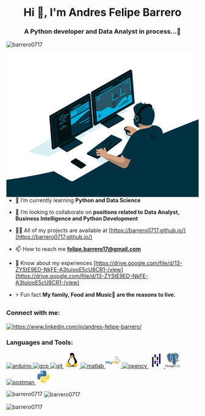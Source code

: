 <h1 align="center">Hi 👋, I'm Andres Felipe Barrero</h1>
<h3 align="center">A Python developer and Data Analyst in process...🌟</h3>

<p align="left"> <img src="https://komarev.com/ghpvc/?username=barrero0717&label=Profile%20views&color=0e75b6&style=flat" alt="barrero0717" /> </p>

<p><img align="right" src="https://github.com/Barrero0717/Barrero0717/blob/master/image_processing20210918-17862-nvbxxl.gif" alt="barrero0717" /></p>

<p>

</p>

- 🌱 I’m currently learning **Python and Data Science**

- 👯 I’m looking to collaborate on **positions related to Data Analyst, Business Intelligence and Python Development**

- 👨‍💻 All of my projects are available at [https://barrero0717.github.io/](https://barrero0717.github.io/)

- 📫 How to reach me **felipe.barrero17@gmail.com**

- 📄 Know about my experiences [https://drive.google.com/file/d/13-ZYStE9ED-NkFE-A3tuiooE5cU8CR1-/view](https://drive.google.com/file/d/13-ZYStE9ED-NkFE-A3tuiooE5cU8CR1-/view)

- ⚡ Fun fact **My family, Food and Music🎵 are the reasons to live.**

<h3 align="left">Connect with me:</h3>
<p align="left">
<a href="https://www.linkedin.com/in/andres-felipe-barrero/" target="blank"><img align="center" src="https://raw.githubusercontent.com/rahuldkjain/github-profile-readme-generator/master/src/images/icons/Social/linked-in-alt.svg" alt="https://www.linkedin.com/in/andres-felipe-barrero/" height="30" width="40" /></a>
</p>

<h3 align="left">Languages and Tools:</h3>
<p align="left"> <a href="https://www.arduino.cc/" target="_blank" rel="noreferrer"> <img src="https://cdn.worldvectorlogo.com/logos/arduino-1.svg" alt="arduino" width="40" height="40"/> </a> <a href="https://cloud.google.com" target="_blank" rel="noreferrer"> <img src="https://www.vectorlogo.zone/logos/google_cloud/google_cloud-icon.svg" alt="gcp" width="40" height="40"/> </a> <a href="https://git-scm.com/" target="_blank" rel="noreferrer"> <img src="https://www.vectorlogo.zone/logos/git-scm/git-scm-icon.svg" alt="git" width="40" height="40"/> </a> <a href="https://www.linux.org/" target="_blank" rel="noreferrer"> <img src="https://raw.githubusercontent.com/devicons/devicon/master/icons/linux/linux-original.svg" alt="linux" width="40" height="40"/> </a> <a href="https://www.mathworks.com/" target="_blank" rel="noreferrer"> <img src="https://upload.wikimedia.org/wikipedia/commons/2/21/Matlab_Logo.png" alt="matlab" width="40" height="40"/> </a> <a href="https://www.mysql.com/" target="_blank" rel="noreferrer"> <img src="https://raw.githubusercontent.com/devicons/devicon/master/icons/mysql/mysql-original-wordmark.svg" alt="mysql" width="40" height="40"/> </a> <a href="https://opencv.org/" target="_blank" rel="noreferrer"> <img src="https://www.vectorlogo.zone/logos/opencv/opencv-icon.svg" alt="opencv" width="40" height="40"/> </a> <a href="https://pandas.pydata.org/" target="_blank" rel="noreferrer"> <img src="https://raw.githubusercontent.com/devicons/devicon/2ae2a900d2f041da66e950e4d48052658d850630/icons/pandas/pandas-original.svg" alt="pandas" width="40" height="40"/> </a> <a href="https://www.postgresql.org" target="_blank" rel="noreferrer"> <img src="https://raw.githubusercontent.com/devicons/devicon/master/icons/postgresql/postgresql-original-wordmark.svg" alt="postgresql" width="40" height="40"/> </a> <a href="https://postman.com" target="_blank" rel="noreferrer"> <img src="https://www.vectorlogo.zone/logos/getpostman/getpostman-icon.svg" alt="postman" width="40" height="40"/> </a> <a href="https://www.python.org" target="_blank" rel="noreferrer"> <img src="https://raw.githubusercontent.com/devicons/devicon/master/icons/python/python-original.svg" alt="python" width="40" height="40"/> </a> </p>

<p><img align="left" src="https://github-readme-stats.vercel.app/api/top-langs?username=barrero0717&show_icons=true&locale=en&layout=compact" alt="barrero0717" /></p>

<p>&nbsp;<img align="center" src="https://github-readme-stats.vercel.app/api?username=barrero0717&show_icons=true&locale=en" alt="barrero0717" /></p>

<p><img align="center" src="https://github-readme-streak-stats.herokuapp.com/?user=barrero0717&" alt="barrero0717" /></p>
